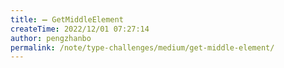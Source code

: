 ```yaml
---
title: ➖ GetMiddleElement
createTime: 2022/12/01 07:27:14
author: pengzhanbo
permalink: /note/type-challenges/medium/get-middle-element/
---
```

